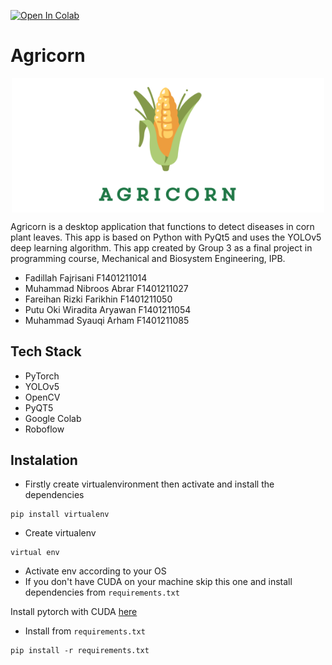 
<a href="https://colab.research.google.com/drive/1OhJ1b5R36eMr4a_Y3H9UuPMwDAMxFE6F?usp=sharing"><img src="https://colab.research.google.com/assets/colab-badge.svg" alt="Open In Colab"></a>

# Agricorn
<p align="center">
  <img src="docs/logo.PNG" align="middle" width = "500" />
</p>
Agricorn is a desktop application that functions to detect diseases in corn plant leaves. This app is based on Python with PyQt5 and uses the YOLOv5 deep learning algorithm. This app created by Group 3 as a final project in programming course, Mechanical and Biosystem Engineering, IPB.

- Fadillah Fajrisani F1401211014
- Muhammad Nibroos Abrar F1401211027
- Fareihan Rizki Farikhin F1401211050
- Putu Oki Wiradita Aryawan F1401211054
- Muhammad Syauqi Arham F1401211085

## Tech Stack
- PyTorch
- YOLOv5
- OpenCV
- PyQT5
- Google Colab
- Roboflow

## Instalation
- Firstly create virtualenvironment then activate and install the dependencies
```
pip install virtualenv
```
- Create virtualenv

```
virtual env
```
- Activate env according to your OS
- If you don't have CUDA on your machine skip this one and install dependencies from `requirements.txt`

Install pytorch with CUDA [here](https://pytorch.org/get-started/previous-versions/)

- Install from `requirements.txt`

```
pip install -r requirements.txt
```

